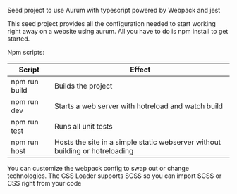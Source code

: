 Seed project to use Aurum with typescript powered by Webpack and jest

This seed project provides all the configuration needed to start working right away on a website using aurum.
All you have to do is npm install to get started.

Npm scripts:

| Script | Effect |
| ------ | ------ |
| npm run build |  Builds the project |
| npm run dev |  Starts a web server with hotreload and watch build |
| npm run test | Runs all unit tests |
| npm run host | Hosts the site in a simple static webserver without building or hotreloading |

You can customize the webpack config to swap out or change technologies. The CSS Loader supports SCSS so you can import SCSS or CSS right from your code
